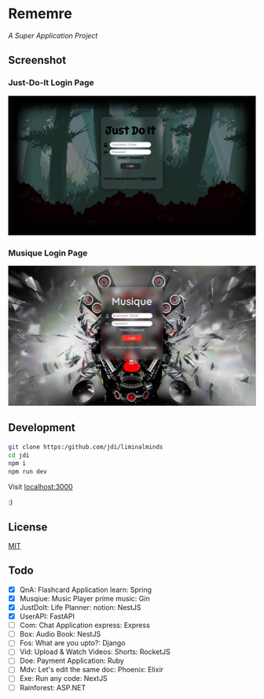 # Rememre

*A Super Application Project*


## Screenshot

### Just-Do-It Login Page

![screenshot](/images/jdi-login.png)

### Musique Login Page

![screenshot](/images/musique-login.png)

## Development

```bash
git clone https:/github.com/jdi/liminalminds
cd jdi
npm i
npm run dev
```

Visit [localhost:3000](localhost:3000)

:)

## License

[MIT](LICENSE)


## Todo

- [X] QnA: Flashcard Application learn:   Spring
- [X] Musqiue: Music Player prime music:  Gin 
- [X] JustDoIt: Life Planner: notion:     NestJS 
- [X] UserAPI:                            FastAPI
- [ ] Com: Chat Application express:      Express
- [ ] Box: Audio Book:                    NestJS
- [ ] Fos: What are you upto?:            Django
- [ ] Vid: Upload & Watch Videos: Shorts: RocketJS
- [ ] Doe: Payment Application:           Ruby
- [ ] Mdv: Let's edit the same doc:       Phoenix: Elixir
- [ ] Exe: Run any code:                  NextJS
- [ ] Rainforest:                         ASP.NET
